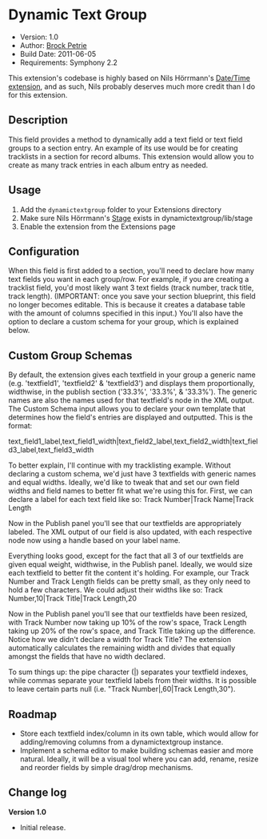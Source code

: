 # Dynamic Text Group

- Version: 1.0
- Author: [Brock Petrie](http://www.brockpetrie.com)
- Build Date: 2011-06-05
- Requirements: Symphony 2.2

This extension's codebase is highly based on Nils Hörrmann's [Date/Time extension](http://symphony-cms.com/discuss/thread/27336/), and as such, Nils probably deserves much more credit than I do for this extension.

## Description
This field provides a method to dynamically add a text field or text field groups to a section entry. An example of its use would be for creating tracklists in a section for record albums. This extension would allow you to create as many track entries in each album entry as needed.

## Usage
1. Add the `dynamictextgroup` folder to your Extensions directory
2. Make sure Nils Hörrmann's [Stage](https://github.com/nilshoerrmann/stage) exists in dynamictextgroup/lib/stage
2. Enable the extension from the Extensions page

## Configuration
When this field is first added to a section, you'll need to declare how many text fields you want in each group/row. For example, if you are creating a tracklist field, you'd most likely want 3 text fields (track number, track title, track length). (IMPORTANT: once you save your section blueprint, this field no longer becomes editable. This is because it creates a database table with the amount of columns specified in this input.) You'll also have the option to declare a custom schema for your group, which is explained below.

## Custom Group Schemas
By default, the extension gives each textfield in your group a generic name (e.g. 'textfield1', 'textfield2' & 'textfield3') and displays them proportionally, widthwise, in the publish section ('33.3%', '33.3%', & '33.3%'). The generic names are also the names used for that textfield's node in the XML output. The Custom Schema input allows you to declare your own template that determines how the field's entries are displayed and outputted. This is the format:

text_field1_label,text_field1_width|text_field2_label,text_field2_width|text_field3_label,text_field3_width

To better explain, I'll continue with my tracklisting example. Without declaring a custom schema, we'd just have 3 textfields with generic names and equal widths. Ideally, we'd like to tweak that and set our own field widths and field names to better fit what we're using this for. First, we can declare a label for each text field like so:
Track Number|Track Name|Track Length

Now in the Publish panel you'll see that our textfields are appropriately labeled. The XML output of our field is also updated, with each respective node now using a handle based on your label name.

Everything looks good, except for the fact that all 3 of our textfields are given equal weight, widthwise, in the Publish panel. Ideally, we would size each textfield to better fit the content it's holding. For example, our Track Number and Track Length fields can be pretty small, as they only need to hold a few characters. We could adjust their widths like so:
Track Number,10|Track Title|Track Length,20

Now in the Publish panel you'll see that our textfields have been resized, with Track Number now taking up 10% of the row's space, Track Length taking up 20% of the row's space, and Track Title taking up the difference. Notice how we didn't declare a width for Track Title? The extension automatically calculates the remaining width and divides that equally amongst the fields that have no width declared.

To sum things up: the pipe character (|) separates your textfield indexes, while commas separate your textfield labels from their widths. It is possible to leave certain parts null (i.e. "Track Number|,60|Track Length,30").

## Roadmap
- Store each textfield index/column in its own table, which would allow for adding/removing columns from a dynamictextgroup instance.
- Implement a schema editor to make building schemas easier and more natural. Ideally, it will be a visual tool where you can add, rename, resize and reorder fields by simple drag/drop mechanisms.

## Change log

**Version 1.0**

- Initial release.